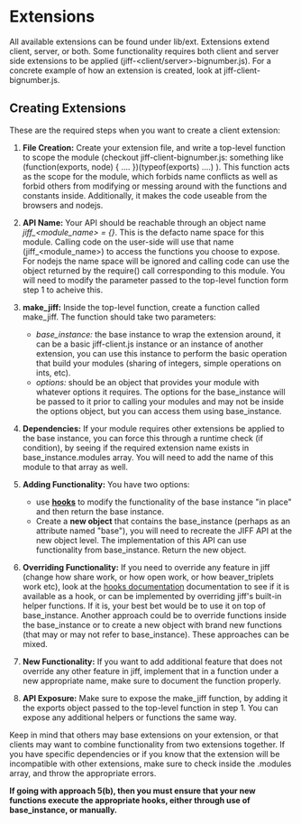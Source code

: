 # Extensions

All available extensions can be found under lib/ext.
Extensions extend client, server, or both. Some functionality requires both client and server side 
extensions to be applied (jiff-<client/server>-bignumber.js).
For a concrete example of how an extension is created, look at jiff-client-bignumber.js.

## Creating Extensions
These are the required steps when you want to create a client extension:

1. __File Creation:__ Create your extension file, and write a top-level function to scope the module (checkout
   jiff-client-bignumber.js: something like (function(exports, node) { .... })(typeof(exports) ....) ). This 
   function acts as the scope for the module, which forbids name conflicts as well as forbid others from modifying 
   or messing around with the functions and constants inside. Additionally, it makes the code useable 
   from the browsers and nodejs.

2. __API Name:__ Your API should be reachable through an object name *jiff\_<module_name> = {}*. This is the defacto
   name space for this module. Calling code on the user-side will use that name (jiff_<module_name>) to access the
   functions you choose to expose. For nodejs the name space will be ignored and calling code can use the object
   returned by the require() call corresponding to this module. You will need to modify the parameter passed to
   the top-level function form step 1 to acheive this.

3. __make\_jiff:__ Inside the top-level function, create a function called make_jiff. The function should take two parameters: 
   * _base\_instance:_ the base instance to wrap the extension around, it can be a basic jiff-client.js instance or an instance of another extension, you can use this instance to perform the basic operation that build  your modules (sharing of integers, simple operations on ints, etc).
   * _options:_ should be an object that provides your module with whatever options it requires. The options for the base\_instance will be passed to it prior to calling your modules and may not be inside the options object, but you can access them using base\_instance.

4. __Dependencies:__ If your module requires other extensions be applied to the base instance, you can force this through a
   runtime check (if condition), by seeing if the required extension name exists in base_instance.modules array. You will need to
   add the name of this module to that array as well.

5. __Adding Functionality:__ You have two options:
   * use [__hooks__](Hooks.md) to modify the functionality of the base instance "in place" and then return the base instance.
   * Create a __new object__ that contains the base\_instance (perhaps as an attribute named "base"), you will need to recreate the JIFF API at the new object level. The implementation of this API can use functionality from base\_instance. Return the new object.

6. __Overriding Functionality:__ If you need to override any feature in jiff (change how share work, or how open work, or how beaver_triplets 
   work etc), look at the [hooks documentation](Hooks.md) documentation to see if it is available as a hook, or can be implemented by overriding
   jiff's built-in helper functions.  If it is, your best bet would be to use it on top of base\_instance. Another approach could be to override
   functions inside the base\_instance or to create a new object with brand new functions (that may or may not refer to base\_instance). These approaches
   can be mixed.

7. __New Functionality:__ If you want to add additional feature that does not override any other feature in jiff, implement that in a
   function under a new appropriate name, make sure to document the function properly.

8. __API Exposure:__ Make sure to expose the make\_jiff function, by adding it the exports object passed to the top-level function in step 1.
   You can expose any additional helpers or functions the same way.

Keep in mind that others may base extensions on your extension, or that clients may want to combine functionality from two extensions
together. If you have specific dependencies or if you know that the extension will be incompatible with other extensions, make sure
to check inside the .modules array, and throw the appropriate errors.

**If going with approach 5(b), then you must ensure that your new functions execute the appropriate hooks, either through use of base_instance, or manually.**
